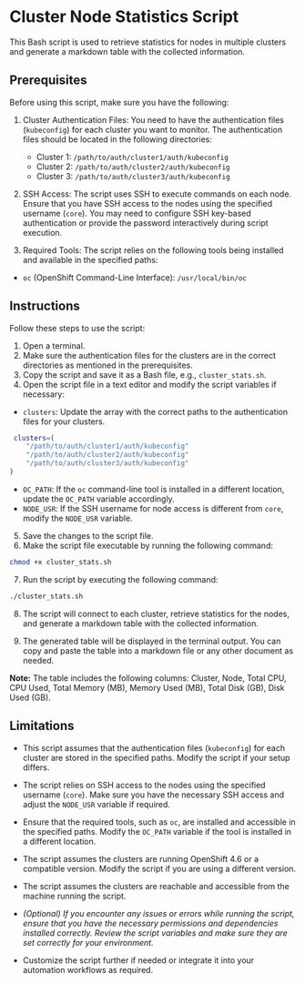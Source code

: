 # Cluster Node Statistics Script

This Bash script is used to retrieve statistics for nodes in multiple clusters and generate a markdown table with the collected information.

## Prerequisites

Before using this script, make sure you have the following:

1.  Cluster Authentication Files: You need to have the authentication files (`kubeconfig`) for each cluster you want to monitor. The authentication files should be located in the following directories:
    
    -   Cluster 1: `/path/to/auth/cluster1/auth/kubeconfig`
    -   Cluster 2: `/path/to/auth/cluster2/auth/kubeconfig`
    -   Cluster 3: `/path/to/auth/cluster3/auth/kubeconfig`
2.  SSH Access: The script uses SSH to execute commands on each node. Ensure that you have SSH access to the nodes using the specified username (`core`). You may need to configure SSH key-based authentication or provide the password interactively during script execution.
    
3.  Required Tools: The script relies on the following tools being installed and available in the specified paths:
    
- `oc` (OpenShift Command-Line Interface): `/usr/local/bin/oc`

## Instructions

Follow these steps to use the script:

1. Open a terminal.
2. Make sure the authentication files for the clusters are in the correct directories as mentioned in the prerequisites.
3. Copy the script and save it as a Bash file, e.g., `cluster_stats.sh`. 
4. Open the script file in a text editor and modify the script variables if necessary:
    
- `clusters`: Update the array with the correct paths to the authentication files for your clusters.
    
```bash
 clusters=(
    "/path/to/auth/cluster1/auth/kubeconfig"
    "/path/to/auth/cluster2/auth/kubeconfig"
    "/path/to/auth/cluster3/auth/kubeconfig"
)
```

- `OC_PATH`: If the `oc` command-line tool is installed in a different location, update the `OC_PATH` variable accordingly.
- `NODE_USR`: If the SSH username for node access is different from `core`, modify the `NODE_USR` variable.
5. Save the changes to the script file.
6. Make the script file executable by running the following command:

```bash
chmod +x cluster_stats.sh
```

7. Run the script by executing the following command:

```bash
./cluster_stats.sh
```

8. The script will connect to each cluster, retrieve statistics for the nodes, and generate a markdown table with the collected information.

9. The generated table will be displayed in the terminal output. You can copy and paste the table into a markdown file or any other document as needed.

**Note:** The table includes the following columns: Cluster, Node, Total CPU, CPU Used, Total Memory (MB), Memory Used (MB), Total Disk (GB), Disk Used (GB).

## Limitations

- This script assumes that the authentication files (`kubeconfig`) for each cluster are stored in the specified paths. Modify the script if your setup differs.
    
- The script relies on SSH access to the nodes using the specified username (`core`). Make sure you have the necessary SSH access and adjust the `NODE_USR` variable if required.
    
- Ensure that the required tools, such as `oc`, are installed and accessible in the specified paths. Modify the `OC_PATH` variable if the tool is installed in a different location.
    
- The script assumes the clusters are running OpenShift 4.6 or a compatible version. Modify the script if you are using a different version.
    
- The script assumes the clusters are reachable and accessible from the machine running the script.

- _(Optional) If you encounter any issues or errors while running the script, ensure that you have the necessary permissions and dependencies installed correctly. Review the script variables and make sure they are set correctly for your environment._

- Customize the script further if needed or integrate it into your automation workflows as required.
